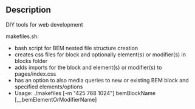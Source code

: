 ## Description
DIY tools for web development

makefiles.sh:
- bash script for BEM nested file structure creation
- creates css files for block and optionally element(s) or modifier(s) in blocks folder
- adds imports for the block and element(s) or modifier(s) to pages/index.css
- has an option to also media queries to new or existing BEM block and specified elements/options
- Usage: ./makefiles [-m "425 768 1024"] bemBlockName [__bemElementOrModifierName]
